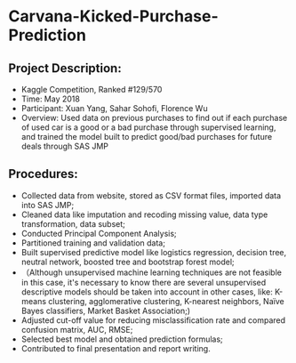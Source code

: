 # Carvana-Kicked-Purchase-Prediction

## Project Description:
* Kaggle Competition, Ranked #129/570
* Time: May 2018
* Participant: Xuan Yang, Sahar Sohofi, Florence Wu
* Overview: Used data on previous purchases to find out if each purchase of used car is a good or a bad purchase through supervised learning, and trained the model built to predict good/bad purchases for future deals through SAS JMP

## Procedures:
* Collected data from website, stored as CSV format files, imported data into SAS JMP; 
* Cleaned data like imputation and recoding missing value, data type transformation, data subset; 
* Conducted Principal Component Analysis; 
* Partitioned training and validation data; 
* Built supervised predictive model like logistics regression, decision tree, neutral network, boosted tree and bootstrap forest model; 
* （Although unsupervised machine learning techniques are not feasible in this case, it's necessary to know there are several unsupervised descriptive models should be taken into account in other cases, like: K-means clustering, agglomerative clustering, K-nearest neighbors, Naïve Bayes classifiers, Market Basket Association;)
* Adjusted cut-off value for reducing misclassification rate and compared confusion matrix, AUC, RMSE; 
* Selected best model and obtained prediction formulas; 
* Contributed to final presentation and report writing.

